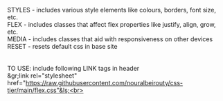 STYLES - includes various style elements like colours, borders, font size, etc. <br>
FLEX - includes classes that affect flex properties like justify, align, grow, etc.<br>
MEDIA - includes classes that aid with responsiveness on other devices<br>
RESET - resets default css in base site<br>
<br><br>
TO USE: include following LINK tags in header<br>
&gr;link rel="stylesheet" href="https://raw.githubusercontent.com/nouralbeirouty/css-tier/main/flex.css"&ls;<br>
<link rel="stylesheet" href="https://raw.githubusercontent.com/nouralbeirouty/css-tier/main/styles.css"><br>
<link rel="stylesheet" href="https://raw.githubusercontent.com/nouralbeirouty/css-tier/main/media.css"><br>
<link rel="stylesheet" href="https://raw.githubusercontent.com/nouralbeirouty/css-tier/main/reset.css"><br>
